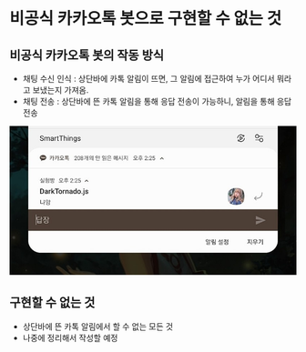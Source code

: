 # 비공식 카카오톡 봇으로 구현할 수 없는 것

## 비공식 카카오톡 봇의 작동 방식
* 채팅 수신 인식 : 상단바에 카톡 알림이 뜨면, 그 알림에 접근하여 누가 어디서 뭐라고 보냈는지 가져옴.
* 채팅 전송 : 상단바에 뜬 카톡 알림을 통해 응답 전송이 가능하니, 알림을 통해 응답 전송
<img src="NotiScreenShot.jpg">

## 구현할 수 없는 것
* 상단바에 뜬 카톡 알림에서 할 수 없는 모든 것
* 나중에 정리해서 작성할 예정

